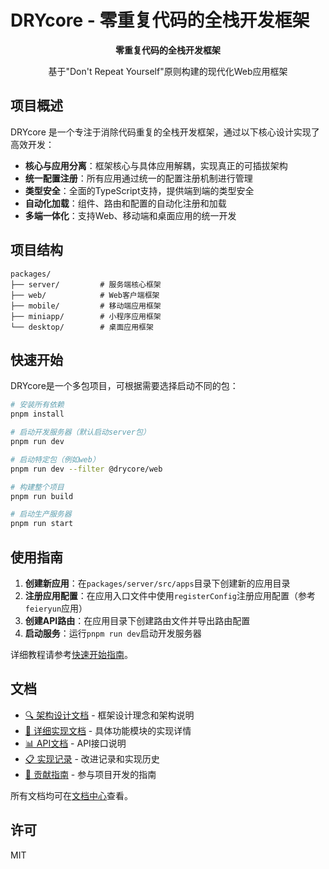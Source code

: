 # DRYcore - 零重复代码的全栈开发框架

<p align="center">
  <strong>零重复代码的全栈开发框架</strong>
</p>

<p align="center">
  基于"Don't Repeat Yourself"原则构建的现代化Web应用框架
</p>

## 项目概述

DRYcore 是一个专注于消除代码重复的全栈开发框架，通过以下核心设计实现了高效开发：

- **核心与应用分离**：框架核心与具体应用解耦，实现真正的可插拔架构
- **统一配置注册**：所有应用通过统一的配置注册机制进行管理
- **类型安全**：全面的TypeScript支持，提供端到端的类型安全
- **自动化加载**：组件、路由和配置的自动化注册和加载
- **多端一体化**：支持Web、移动端和桌面应用的统一开发

## 项目结构

```
packages/
├── server/         # 服务端核心框架
├── web/            # Web客户端框架
├── mobile/         # 移动端应用框架
├── miniapp/        # 小程序应用框架
└── desktop/        # 桌面应用框架
```

## 快速开始

DRYcore是一个多包项目，可根据需要选择启动不同的包：

```bash
# 安装所有依赖
pnpm install

# 启动开发服务器（默认启动server包）
pnpm run dev

# 启动特定包（例如web）
pnpm run dev --filter @drycore/web

# 构建整个项目
pnpm run build

# 启动生产服务器
pnpm run start
```

## 使用指南

1. **创建新应用**：在`packages/server/src/apps`目录下创建新的应用目录
2. **注册应用配置**：在应用入口文件中使用`registerConfig`注册应用配置（参考`feieryun`应用）
3. **创建API路由**：在应用目录下创建路由文件并导出路由配置
4. **启动服务**：运行`pnpm run dev`启动开发服务器

详细教程请参考[快速开始指南](docs/detailed/setup/init.md)。

## 文档

- [🔍 架构设计文档](docs/design/overview.md) - 框架设计理念和架构说明
- [📝 详细实现文档](docs/detailed/README.md) - 具体功能模块的实现详情
- [📊 API文档](docs/api/README.md) - API接口说明
- [📋 实现记录](docs/implementation-record.md) - 改进记录和实现历史
- [👥 贡献指南](docs/CONTRIBUTING.md) - 参与项目开发的指南

所有文档均可在[文档中心](docs/README.md)查看。

## 许可

MIT 